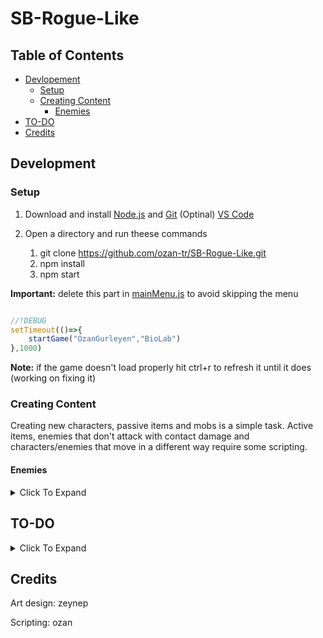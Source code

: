 <!-- markdownlint-disable MD033 -->
# SB-Rogue-Like

## Table of Contents

- [Devlopement](#development)
  - [Setup](#setup)
  - [Creating Content](#creating-content)
    - [Enemies](#enemies)
- [TO-DO](#to-do)
- [Credits](#credits)

## Development

### Setup

1. Download and install [Node.js](https://nodejs.org/dist/v20.10.0/node-v20.10.0-x64.msi) and [Git](https://github.com/git-for-windows/git/releases/download/v2.43.0.windows.1/Git-2.43.0-64-bit.exe) (Optinal) [VS Code](https://code.visualstudio.com/download)

2. Open a directory and run theese commands
   1. git clone <https://github.com/ozan-tr/SB-Rogue-Like.git>
   2. npm install
   3. npm start

**Important:** delete this part in [mainMenu.js](assets/js/gameManagerScripts/mainMenu.js) to avoid skipping the menu

```js

//!DEBUG
setTimeout(()=>{
    startGame("OzanGurleyen","BioLab")
},1000)

```

**Note:** if the game doesn't load properly hit ctrl+r to refresh it until it does (working on fixing it)

### Creating Content

Creating new characters, passive items and mobs is a simple task. Active items, enemies that don't attack with contact damage and characters/enemies that move in a different way require some scripting.

#### Enemies

<details>
<summary>Click To Expand</summary>

to create a simple enemy that just moves towards the player and deals contact damage you need to create 4 seperate image files and a javascript file.

**Important:** File and folder names can't have spaces. if you need to use a space make the first letter captial. The images have to be in PNG format.

```md
├── assets
|  ├── img
|  |  ├── mobs
|  |  |  ├── YourMobName
|  |  |  |  ├── 0.png
|  |  |  |  ├── 1.png
|  |  |  |  ├── 2.png
|  |  |  |  └── 3.png
|  └── js
|     ├── class
|     |  ├── mobs
|     |  |  ├── YourMobName.js

```

In the default configuration, the images are supposed to be named like this.

| File Name | Description |
|-----------|-------------|
|0.png|Facing right, right leg up|
|1.png|Facing right, left leg up|
|2.png|Facing left, right leg up|
|3.png|Facing left, left leg up|

The script file uses the template bellow

```js
class YourMobName extends MobTemplate {  
  //make sure to change YourMobName to the actual name of your mob.
    constructor(pos){
        super(
            "YourMobName",
            pos,
            {width: 40, height: 60},  //the width and height of your characters png files
            {
                speed:1,
                damage:5,
                maxHealth:20
            },
            1 //the amount of experience dropped
        )
    }
}
```

**Note:** If you want to add custom behaviours to an enemy you can check [MobTemplate.js](https://github.com/ozan-tr/SB-Rogue-Like/blob/master/assets/js/class/templateClasses/MobTemplate.js) and put certain function from there to here in order to override those behaviours for this enemy.

For example:

```js
class YourMobName extends MobTemplate {  
  //make sure to change YourMobName to the actual name of your mob.
    constructor(pos){
        super(
            "YourMobName",
            pos,
            {width: 40, height: 60},  //the width and height of your characters png files
            {
                speed:1,
                damage:5,
                maxHealth:20
            },
            1 //the amount of experience dropped
        )
    }
    applyDamage(damage) {
      damage *= 2 // make this mob take double the amount of damage
        if(new Date()-this.lastDamage > this.invincibiltyFrame){
            new DamageText(this,damage)
            this.health -= damage.damage
            this.lastDamage=new Date()
            if(this.health <= 0) {
                this.kill(true)
            }
        }
    }
}

```

</details>

## TO-DO

<details>
<summary>Click To Expand</summary>

- [x] resim isimlerinde aynı formatı kullandır
  
- [ ] base classları daha universal yap
  
- [ ] hit-reg geliştir
- [ ] hit-reg için daha az kasan bi alg bul
  - [ ] hit-reg için kare dışında şekillerde kullanabilme ekle
  - [ ] production orale attack düzelt

- [ ] css düzenle
  - [ ] menüler vb. için bir color palette bul **Z**
  - [ ] css renklerini rootun içinde var olarak yap

- [x] script yüklenme sırasını düzelt

- [ ] assetler **Z**
  - [ ] statlar için ikon yap **Z**
  - [ ] map **Z**
  - [ ] xp **Z**
  - [ ] para **Z**

</details>

## Credits

Art design: zeynep

Scripting: ozan
